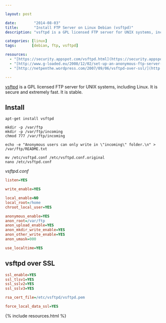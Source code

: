 ```yaml
---

layout: post

date:        "2014-08-03"
title:       "Install FTP Server on Linux Debian (vsftpd)"
description: "vsftpd is a GPL licensed FTP server for UNIX systems, including Linux. It is secure and extremely fast. It is stable."

categories: [linux]
tags:       [debian, ftp, vsftpd]

resources:
  - "[https://security.appspot.com/vsftpd.html](https://security.appspot.com/vsftpd.html)"
  - "[http://www.g-loaded.eu/2008/12/02/set-up-an-anonymous-ftp-server-with-vsftpd-in-less-than-a-minute/](http://www.g-loaded.eu/2008/12/02/set-up-an-anonymous-ftp-server-with-vsftpd-in-less-than-a-minute/)"
  - "[http://netpenthe.wordpress.com/2007/09/06/vsftpd-over-ssl/](http://netpenthe.wordpress.com/2007/09/06/vsftpd-over-ssl/)"

---
```



[vsftpd] is a GPL licensed FTP server for UNIX systems, including Linux.
It is secure and extremely fast. It is stable.


## Install

```
apt-get install vsftpd
```

```
mkdir -p /var/ftp
mkdir -p /var/ftp/incoming
chmod 777 /var/ftp/incoming
```

```
echo -e "Anonymous users can only write in \"incoming\" folder.\n" > /var/ftp/README.txt
```

```
mv /etc/vsftpd.conf /etc/vsftpd.conf.original
nano /etc/vsftpd.conf
```

*vsftpd.conf*

```ini
listen=YES

write_enable=YES

local_enable=NO
local_root=/home
chroot_local_user=YES

anonymous_enable=YES
anon_root=/var/ftp
anon_upload_enable=YES
anon_mkdir_write_enable=YES
anon_other_write_enable=YES
anon_umask=000

use_localtime=YES
```


## vsftpd over SSL

```ini
ssl_enable=YES
ssl_tlsv1=YES
ssl_sslv2=YES
ssl_sslv3=YES

rsa_cert_file=/etc/vsftpd/vsftpd.pem

force_local_data_ssl=YES
```


[vsftpd]: https://security.appspot.com/vsftpd.html


{% include resources.html %}